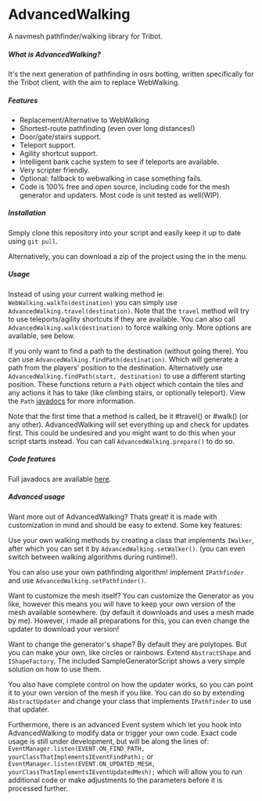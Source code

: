 # AdvancedWalking
A navmesh pathfinder/walking library for Tribot.

##### What is AdvancedWalking?
It's the next generation of pathfinding in osrs botting, written specifically for the Tribot client, with the aim to replace WebWalking.

##### Features
-  Replacement/Alternative to WebWalking
-  Shortest-route pathfinding (even over long distances!)
-  Door/gate/stairs support.
-  Teleport support.
-  Agility shortcut support.
-  Intelligent bank cache system to see if teleports are available.
-  Very scripter friendly.
-  Optional: fallback to webwalking in case something fails.
- Code is 100% free and open source, including code for the mesh generator and updaters. Most code is unit tested as well(WIP).

##### Installation
Simply clone this repository into your script and easily keep it up to date using `git pull`.

Alternatively, you can download a zip of the project using the in the menu.

##### Usage
Instead of using your current walking method ie: `WebWalking.walkTo(destination)` you can simply use `AdvancedWalking.travel(destination)`. Note that the `travel` method will try to use teleports/agility shortcuts if they are available. You can also call `AdvancedWalking.walk(destination)` to force walking only. More options are available, see below.

If you only want to find a path to the destination (without going there). You can use `AdvancedWalking.findPath(destination)`. Which will generate a path from the players' position to the destination. Alternatively use `AdvancedWalking.findPath(start, destination)` to use a different starting position. These functions return a `Path` object which contain the tiles and any actions it has to take (like climbing stairs, or optionally teleport). View the `Path` [javadocs]() for more information.

Note that the first time that a method is called, be it #travel() or #walk() (or any other). AdvancedWalking will set everything up and check for updates first. This could be undesired and you might want to do this when your script starts instead. You can call `AdvancedWalking.prepare()` to do so.

##### Code features
Full javadocs are available [here]().


##### Advanced usage
Want more out of AdvancedWalking? Thats great! it is made with customization in mind and should be easy to extend.
Some key features:

Use your own walking methods by creating a class that implements `IWalker`, after which you can set it by `AdvancedWalking.setWalker()`. (you can even switch between walking algorithms during runtime!).

You can also use your own pathfinding algorithm! implement `IPathfinder` and use `AdvancedWalking.setPathfinder()`.

Want to customize the mesh itself? You can customize the Generator as you like, however this means you will have to keep your own version of the mesh available somewhere. (by default it downloads and uses a mesh made by me). However, i made all preparations for this, you can even change the updater to download your version!

Want to change the generator's shape? By default they are polytopes. But you can make your own, like circles or rainbows.
Extend `AbstractShape` and `IShapeFactory`. The included SampleGeneratorScript shows a very simple solution on how to use them.

You also have complete control on how the updater works, so you can point it to your own version of the mesh if you like. You can do so by extending `AbstractUpdater` and change your class that implements `IPathfinder` to use that updater.

Furthermore, there is an advanced Event system which let you hook into AdvancedWalking to modify data or trigger your own code. Exact code usage is still under development, but will be along the lines of: `EventManager.listen(EVENT.ON_FIND_PATH, yourClassThatImplementsIEventFindPath);` or `EventManager.listen(EVENT.ON_UPDATED_MESH, yourClassThatImplementsIEventUpdatedMesh);` which will allow you to run additional code or make adjustments to the parameters before it is processed further.
